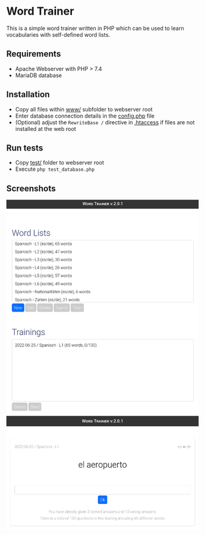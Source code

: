 # Word Trainer

This is a simple word trainer written in PHP which can be used to learn vocabularies with self-defined word lists.

## Requirements
* Apache Webserver with PHP > 7.4
* MariaDB database

## Installation

* Copy all files within [www/](www/) subfolder to webserver root
* Enter database connection details in the [config.php](www/config.php) file
* (Optional) adjust the `RewriteBase /` directive in [.htaccess](www/.htaccess) if files are not installed at the web root

## Run tests

* Copy [test/](test/) folder to webserver root
* Execute `php test_database.php`

## Screenshots
![Screenshot Home](./assets/screenshot_home.png)
![Screenshot Train](./assets/screenshot_train.png)
